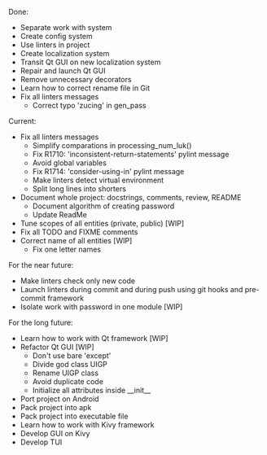 Done:

- Separate work with system
- Create config system
- Use linters in project
- Create localization system
- Transit Qt GUI on new localization system
- Repair and launch Qt GUI
- Remove unnecessary decorators
- Learn how to correct rename file in Git
- Fix all linters messages
    - Correct typo 'zucing' in gen_pass

Current:

- Fix all linters messages
    - Simplify comparations in processing_num_luk()
    - Fix R1710: 'inconsistent-return-statements' pylint message
    - Avoid global variables
    - Fix R1714: 'consider-using-in' pylint message
    - Make linters detect virtual environment
    - Split long lines into shorters
- Document whole project: docstrings, comments, review, README
    - Document algorithm of creating password
    - Update ReadMe
- Tune scopes of all entities (private, public) [WIP]
- Fix all TODO and FIXME comments
- Correct name of all entities [WIP]
    - Fix one letter names

For the near future:

- Make linters check only new code
- Launch linters during commit and during push using git hooks and pre-commit framework
- Isolate work with password in one module [WIP]

For the long future:

- Learn how to work with Qt framework [WIP]
- Refactor Qt GUI [WIP]
    - Don't use bare 'except'
    - Divide god class UIGP
    - Rename UIGP class
    - Avoid duplicate code
    - Initialize all attributes inside \_\_init\_\_
- Port project on Android
- Pack project into apk
- Pack project into executable file
- Learn how to work with Kivy framework
- Develop GUI on Kivy
- Develop TUI
